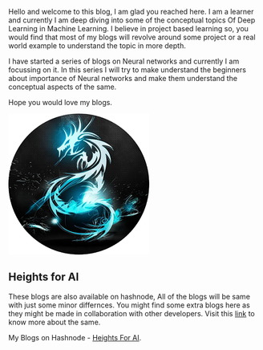 Hello and welcome to this blog, I am glad you reached here. I am a learner and currently I am deep diving into some of the conceptual topics Of Deep Learning in Machine Learning. I believe in project based learning so, you would find that most of my blogs will revolve around some project or a real world example to understand the topic in more depth.

I have started a series of blogs on Neural networks and currently I am focussing on it. In this series I will try to make understand the beginners about importance of Neural networks and make them understand the conceptual aspects of the same.

Hope you would love my blogs.

![Image of Hrushi11 logo](images/hrushi11.png)

## Heights for AI

These blogs are also available on hashnode, All of the blogs will be same with just some minor differnces. You might find some extra blogs here as they might be made in collaboration with other developers. Visit this [link](https://github.com/Hrushi11/Hrushi11.github.io) to know more about the same.

My Blogs on Hashnode - [Heights For AI](https://heightsforai.hashnode.dev/).
